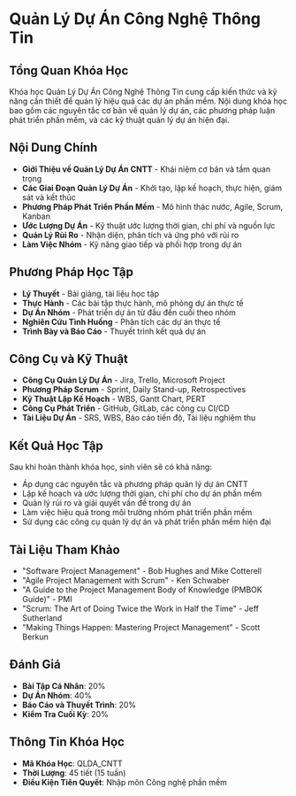 # Quản Lý Dự Án Công Nghệ Thông Tin

## Tổng Quan Khóa Học

Khóa học Quản Lý Dự Án Công Nghệ Thông Tin cung cấp kiến thức và kỹ năng cần thiết để quản lý hiệu quả các dự án phần mềm. Nội dung khóa học bao gồm các nguyên tắc cơ bản về quản lý dự án, các phương pháp luận phát triển phần mềm, và các kỹ thuật quản lý dự án hiện đại.

## Nội Dung Chính

- **Giới Thiệu về Quản Lý Dự Án CNTT** - Khái niệm cơ bản và tầm quan trọng
- **Các Giai Đoạn Quản Lý Dự Án** - Khởi tạo, lập kế hoạch, thực hiện, giám sát và kết thúc
- **Phương Pháp Phát Triển Phần Mềm** - Mô hình thác nước, Agile, Scrum, Kanban
- **Ước Lượng Dự Án** - Kỹ thuật ước lượng thời gian, chi phí và nguồn lực
- **Quản Lý Rủi Ro** - Nhận diện, phân tích và ứng phó với rủi ro
- **Làm Việc Nhóm** - Kỹ năng giao tiếp và phối hợp trong dự án

## Phương Pháp Học Tập

- **Lý Thuyết** - Bài giảng, tài liệu học tập
- **Thực Hành** - Các bài tập thực hành, mô phỏng dự án thực tế
- **Dự Án Nhóm** - Phát triển dự án từ đầu đến cuối theo nhóm
- **Nghiên Cứu Tình Huống** - Phân tích các dự án thực tế
- **Trình Bày và Báo Cáo** - Thuyết trình kết quả dự án

## Công Cụ và Kỹ Thuật

- **Công Cụ Quản Lý Dự Án** - Jira, Trello, Microsoft Project
- **Phương Pháp Scrum** - Sprint, Daily Stand-up, Retrospectives
- **Kỹ Thuật Lập Kế Hoạch** - WBS, Gantt Chart, PERT
- **Công Cụ Phát Triển** - GitHub, GitLab, các công cụ CI/CD
- **Tài Liệu Dự Án** - SRS, WBS, Báo cáo tiến độ, Tài liệu nghiệm thu

## Kết Quả Học Tập

Sau khi hoàn thành khóa học, sinh viên sẽ có khả năng:

- Áp dụng các nguyên tắc và phương pháp quản lý dự án CNTT
- Lập kế hoạch và ước lượng thời gian, chi phí cho dự án phần mềm
- Quản lý rủi ro và giải quyết vấn đề trong dự án
- Làm việc hiệu quả trong môi trường nhóm phát triển phần mềm
- Sử dụng các công cụ quản lý dự án và phát triển phần mềm hiện đại

## Tài Liệu Tham Khảo

- "Software Project Management" - Bob Hughes and Mike Cotterell
- "Agile Project Management with Scrum" - Ken Schwaber
- "A Guide to the Project Management Body of Knowledge (PMBOK Guide)" - PMI
- "Scrum: The Art of Doing Twice the Work in Half the Time" - Jeff Sutherland
- "Making Things Happen: Mastering Project Management" - Scott Berkun

## Đánh Giá

- **Bài Tập Cá Nhân**: 20%
- **Dự Án Nhóm**: 40%
- **Báo Cáo và Thuyết Trình**: 20%
- **Kiểm Tra Cuối Kỳ**: 20%

## Thông Tin Khóa Học

- **Mã Khóa Học**: QLDA_CNTT
- **Thời Lượng**: 45 tiết (15 tuần)
- **Điều Kiện Tiên Quyết**: Nhập môn Công nghệ phần mềm
